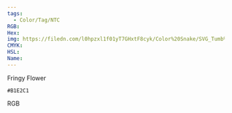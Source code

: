 ```yaml
---
tags:
  - Color/Tag/NTC
RGB:
Hex:
img: https://filedn.com/l0hpzxl1f01yT7GHxtF8cyk/Color%20Snake/SVG_Tumb%20Mass%20No%20Name/B1E2C1.svg
CMYK:
HSL:
Name:
---
```

Fringy Flower
```palette
#B1E2C1
```
RGB
